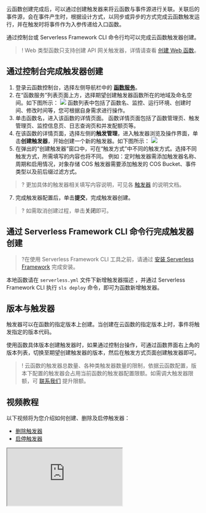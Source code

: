 云函数创建完成后，可以通过创建触发器来将云函数与事件源进行关联。关联后的事件源，会在事件产生时，根据设计方式，以同步或异步的方式完成云函数触发运行，并在触发时将事件作为入参传递给入口函数。

通过控制台或 Serverless Framework CLI 命令行均可以完成云函数触发器创建。

>! Web 类型函数只支持创建 API 网关触发器，详情请查看 [创建 Web 函数](https://cloud.tencent.com/document/product/583/56125)。

## 通过控制台完成触发器创建

1. 登录云函数控制台，选择左侧导航栏中的 **[函数服务](https://console.cloud.tencent.com/scf/list)**。
2. 在“函数服务”列表页面上方，选择期望创建触发器函数所在的地域及命名空间。如下图所示：
![](https://main.qcloudimg.com/raw/aeef1c42b4a345ae2ac490ad205b2648.png)
函数列表中包括了函数名、监控、运行环境、创建时间、修改时间等，您可根据自身需求进行操作。
3. 单击函数名，进入该函数的详情页面。
函数详情页面包括了函数管理页、触发管理页、监控信息页、日志查询页和并发配额页等。
4. 在该函数的详情页面，选择左侧的**触发管理**，进入触发器浏览及操作界面，单击**创建触发器**，开始创建一个新的触发器。如下图所示：
![](https://main.qcloudimg.com/raw/3761ac8770194a2261d73d648b64e2cb.png)
5. 在弹出的“创建触发器”窗口中，可在“触发方式”中不同的触发方式。选择不同触发方式，所需填写的内容也将不同。
例如：定时触发器需添加触发器名称、周期和启用情况，对象存储 COS 触发器需要添加触发的 COS Bucket、事件类型以及前后缀过滤方式。
>? 更加具体的触发器相关填写内容说明，可见各 [触发器](https://cloud.tencent.com/document/product/583/9705) 的说明文档。
7. 完成触发器配置后，单击**提交**，完成触发器创建。
>? 如需取消创建过程，单击**关闭**即可。





## 通过 Serverless Framework CLI 命令行完成触发器创建
>?在使用 Serverless Framework CLI 工具之前，请通过 [安装 Serverless Framework](https://cloud.tencent.com/document/product/583/44753) 完成安装。
>
本地函数请在 `serverless.yml` 文件下新增触发器描述 ，并通过 Serverless Framework CLI 执行 `sls deploy` 命令，即可为函数新增触发器。


## 版本与触发器

触发器可以在函数的指定版本上创建。当创建在云函数的指定版本上时，事件将触发指定的版本代码。   

使用函数具体版本创建触发器时，如果通过控制台操作，可通过函数界面右上角的版本列表，切换至期望创建触发器的版本，然后在触发方式页面创建触发器即可。

>! 云函数的触发器总数量、各种类触发器数量的限制，依据云函数配置，版本下配置的触发器会占用当前函数的触发器配置限额。如需调大触发器限额，可 [联系我们](https://console.cloud.tencent.com/workorder/category?level1_id=6&level2_id=668&source=0data_title=%E6%97%A0%E6%9C%8D%E5%8A%A1%E5%99%A8%E4%BA%91%E5%87%BD%E6%95%B0%20SCF&step=1) 提升限额。


## 视频教程
以下视频将为您介绍如何创建、删除及启停触发器：
- [删除触发器](https://cloud.tencent.com/document/product/583/30231)
- [启停触发器](https://cloud.tencent.com/document/product/583/30232)

<div class="doc-video-mod"><iframe src="https://cloud.tencent.com/edu/learning/quick-play/2939-54956?source=gw.doc.media&withPoster=1&notip=1"></iframe></div>
